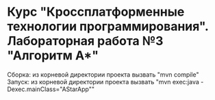 # Курс "Кроссплатформенные технологии программирования". Лабораторная работа №3 "Алгоритм A*"
Сборка: из корневой директории проекта вызвать "mvn compile"<br/>
Запуск: из корневой директории проекта вызвать "mvn exec:java -Dexec.mainClass="AStarApp""
